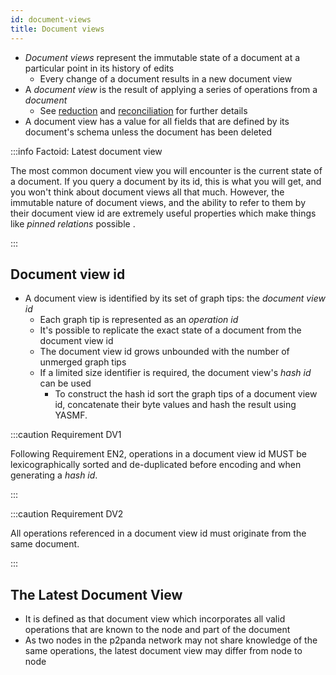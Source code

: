 ```yaml
---
id: document-views
title: Document views
---
```


- _Document views_ represent the immutable state of a document at a particular point in its history of edits
  - Every change of a document results in a new document view
- A _document view_ is the result of applying a series of operations from a _document_
  - See [reduction][reduction] and [reconciliation][reconciliation] for further details
- A document view has a value for all fields that are defined by its document's schema unless the document has been deleted

:::info Factoid: Latest document view

The most common document view you will encounter is the current state of a document. If you query a document by its id, this is what you will get, and you won't think about document views all that much. However, the immutable nature of document views, and the ability to refer to them by their document view id are extremely useful properties which make things like _pinned relations_ possible .  

:::

## Document view id

- A document view is identified by its set of graph tips: the _document view id_
  - Each graph tip is represented as an _operation id_
  - It's possible to replicate the exact state of a document from the document view id
  - The document view id grows unbounded with the number of unmerged graph tips
  - If a limited size identifier is required, the document view's _hash id_ can be used
    - To construct the hash id sort the graph tips of a document view id, concatenate their byte values and hash the result using YASMF.

:::caution Requirement DV1

Following Requirement EN2, operations in a document view id MUST be lexicographically sorted and de-duplicated before encoding and when generating a _hash id_.

:::

:::caution Requirement DV2

All operations referenced in a document view id must originate from the same document.

:::

## The Latest Document View

- It is defined as that document view which incorporates all valid operations that are known to the node and part of the document
- As two nodes in the p2panda network may not share knowledge of the same operations, the latest document view may differ from node to node

[reconciliation]: /specification/data-types/documents#reconciliation
[reduction]: /specification/data-types/documents#reduction
